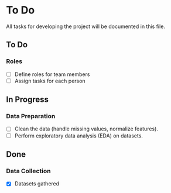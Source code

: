 # To Do

All tasks for developing the project will be documented in this file.

## To Do

### Roles
- [ ] Define roles for team members
- [ ] Assign tasks for each person

## In Progress

### Data Preparation
- [ ] Clean the data (handle missing values, normalize features).
- [ ] Perform exploratory data analysis (EDA) on datasets.

## Done

### Data Collection
- [x] Datasets gathered